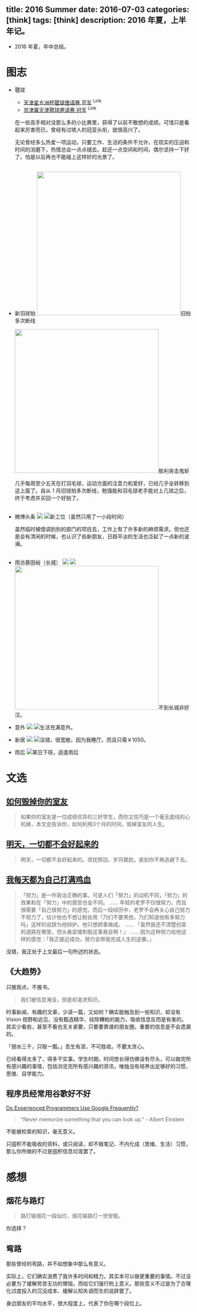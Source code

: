 title: 2016 Summer
date: 2016-07-03
categories: [think]
tags: [think]
description: 2016 年夏，上半年记。
---

- 2016 年夏，年中总结。

# 图志

- 毽球

    - [天津星五洲杯毽球邀请赛 亚军](/moments/#亚军) <sup>Link</sup>
    - [京津冀天津毽球邀请赛 冠军](/moments/#冠军) <sup>Link</sup>

    在一些高手相对没那么多的小比赛里，获得了以前不敢想的成绩。可惜只是看起来厉害而已，曾经有过唬人的冠亚头衔，就很高兴了。

    无论曾经多么热爱一项运动，只要工作、生活的条件不允许，<!--比如活动场所远，交通不便，不易找到组织和玩伴……-->在现实的压迫和时间的消磨下，热情总会一点点褪去。趁还一点空间和时间，偶尔坚持一下好了。怕是以后再也不能碰上这样好的光景了。<br/><br/>

- 新羽球拍
    <img src="http://7vzp68.com1.z0.glb.clouddn.com/2016spring/shuttle_cock_00.png" class="fix_height" /><span class="caption">旧拍多次断线</span>

    <img src="http://7vzp68.com1.z0.glb.clouddn.com/2016spring/shuttle_cock_01.png" class="fix_height" /><span class="caption">胜利突击鬼斩</span>

    几乎每周至少五天在打羽毛球，运动方面的注意力和爱好，已经几乎全转移到这上面了。自从 1 月旧球拍多次断线，勉强能和羽毛球老手能对上几球之后，终于考虑并买回一个好拍了。<br/><br/>

- 微博头条
    <img src="http://7vzp68.com1.z0.glb.clouddn.com/2016spring/workplace_00.png" class="fix_width" />
    <img src="http://7vzp68.com1.z0.glb.clouddn.com/2016spring/workplace_02.png" class="fix_width" /><span class="caption">新工位（虽然只用了一小段时间）</span>

    虽然临时被借调到别的部门的项目去，工作上有了许多新的麻烦需求。但也还是会有清闲的时候，也认识了些新朋友，日趋平淡的生活也泛起了一点新的波澜。<br/><br/>

- 雨访慕田峪（长城）
    <img src="http://7vzp68.com1.z0.glb.clouddn.com/2016spring/great_wall_00.png" class="fix_width" />
    <img src="http://7vzp68.com1.z0.glb.clouddn.com/2016spring/great_wall_01.png" class="fix_width" />
    <img src="http://7vzp68.com1.z0.glb.clouddn.com/2016spring/great_wall_02.png" class="fix_height" /><span class="caption">不到长城非好汉。</span>

- 意外
    <img src="http://7vzp68.com1.z0.glb.clouddn.com/2016spring/rant_00.png" class="fix_width" />
    <img src="http://7vzp68.com1.z0.glb.clouddn.com/2016spring/rant_01.png" class="fix_width" /><span class="caption">生活充满意外。</span>

- 新居
    <img src="http://7vzp68.com1.z0.glb.clouddn.com/2016spring/dorm_00.png" class="fix_width" />
    <img src="http://7vzp68.com1.z0.glb.clouddn.com/2016spring/dorm_01.png" class="fix_width" /><span class="caption">没错，很宽敞，因为我睡厅。而且只需￥1050。</span>

- 雨后
    <img src="http://7vzp68.com1.z0.glb.clouddn.com/2016spring/rainbow_02.png" class="fix_width" /><span class="caption">某日下班，适逢雨后</span>

    <!--互联网人才的流动很快。或许为了多挣点，或许为了长远发展，或许新鲜感消失，对平淡或麻烦不断的工作心生厌倦，或许是为了家庭、妻儿而迁居……毕竟「聚散有时」。-->

    <!--或许知道人事变动后的某一刻，或许是吃离职饭的时候，或许是偶然回头看到那个收拾得干干净净的工位的时候，或许是躺在床上独望着天花板的时候，会突然有一丝怅然若失的感觉，发出那往事不可追的一声叹息，而离开的人也许除了跟你是同一公司的同事外，没有更多关联。-->

    <!--然后，你很快就会淡忘，然后习惯，明白这算什么呀，感慨是没有一点意义，只是我又不小心矫情了，顺便强行给自己打上一个多愁善感的标签，以示跟其它人的那点不一样。其实本质只是别人没空、懒得、不屑废话罢了。-->

# 文选

## [如何毁掉你的室友](https://zhuanlan.zhihu.com/p/21249109)

> 如果你的室友是一位成绩优异的三好学生，而你又恰巧是一个毫无底线的心机婊，本文会告诉你，如何利用3个月的时间，毁掉室友的人生。

## [明天，一切都不会好起来的](https://zhuanlan.zhihu.com/p/20369389?refer=mengshu)

> 明天，一切都不会好起来的。烦扰照旧、岁月蹉跎。直到你不再逃避下去。

<!--## [复利](http://b.xinshengdaxue.com/A01.html)-->

<!--学习知识也有复利效应。学习与内化了的旧知识相关的新知识，会越学越快。-->

## [我每天都为自己打满鸡血](https://zhuanlan.zhihu.com/p/20840965)

> 「努力」是一件政治正确的事。可是人们「努力」的动机不同，「努力」的效果和在「努力」中的感受也会不同。
……
> 年轻的老罗不仅很努力，而且很需要「自己很努力」的感觉。而后一段经历中，老罗不会再关心自己努力不努力了，估计他也不想让粉丝用「乃们不要黑他，乃们知道他有多努力吗」这样的说辞为他辩护。他只想把事做成。
……
> 「虽然我还不清楚创富的道路在哪里，但头悬梁锥刺股这事我会啊！」
……
> 因为这种努力给他这样的感觉：「我正接近成功，努力会带我完成人生的逆袭。」

没错，我正处于上文最后一句所述的状态。

## 《大趋势》

只推观点，不推书。

> 我们被信息淹没，但是却渴求知识。

时事新闻、有趣的文章，少读一篇，又如何？确实能触及到一些知识，却没有 Vision 视野和远见，没有甄选精华、祛除糟粕的能力，吸收信息反而是有害的。其实少看些，甚至不看也无关紧要，只要要靠谱的朋友圈，重要的信息是不会遗漏的。

「弱水三千，只取一瓢。」吾生有涯，不可胜收。不要太贪心。

已经看得太多了，得多干实事。学生时期，时间悠长得仿佛没有尽头，可以做完所有感兴趣的事情，包括浏览完所有感兴趣的资讯，唯独没有培养出足够好的习惯、思维、自学能力。

## 程序员经常用谷歌好不好

[Do Experienced Programmers Use Google Frequently?](http://codeahoy.com/2016/04/30/do-experienced-programmers-use-google-frequently/)

> "Never memorize something that you can look up." - Albert Einstein

不能被检索的知识，毫无意义。

只囤积不能吸收的资料，或只阅读，却不做笔记、不内化成（思维、生活）习惯，那么你所做的不过是囤积信息垃圾罢了。

# 感想

## 烟花与路灯

> 路灯输烟花一段灿烂，烟花输路灯一世安稳。

你选择？

## 弯路

那些曾经的弯路，并不如想象中那么有意义。

实际上，它们确实浪费了我许多时间和精力，其实本可以做更重要的事情。不过没必要为了缓解劳苦无功的懊恼，而给它们强行附上意义。那些意义不过是为了合理化过度投入的沉没成本、缓解认知失调而生的说辞罢了。

<!--## 损友-->

<!--「近朱者赤，近墨者黑。」-->

身边朋友的平均水平，很大程度上，代表了你在哪个段位上。

<style type="text/css">article img.fix_width{width: 32em; height: auto;}img.fix_height{height: 28em; width: auto;}</style>
